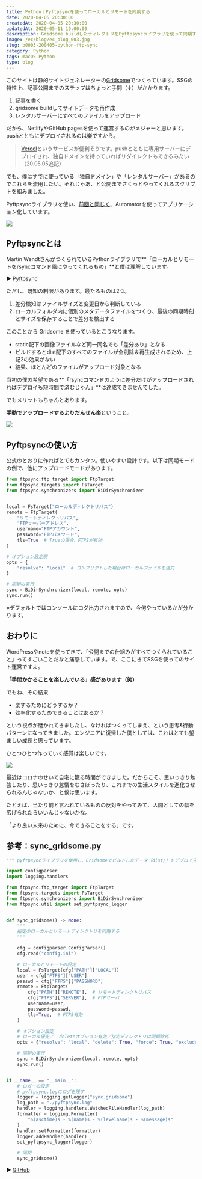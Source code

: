 ```yaml
---
title: Python｜Pyftpsyncを使ってローカルとリモートを同期する
date: 2020-04-05 20:30:00
createdAt: 2020-04-05 20:30:00
updatedAt: 2020-05-11 19:00:00
description: Gridsome buildしたディレクトリをPyftpsyncライブラリを使って同期する方法。
image: /ec/blog/ec_blog_003.jpg
slug: b0003-200405-python-ftp-sync
category: Python 
tags: macOS Python
type: blog
---
```


このサイトは静的サイトジェネレーターの[Gridsome](https://gridsome.org/)でつくっています。SSGの特性上、記事公開までのステップはちょっと手間（↓）がかかります。

1. 記事を書く
2. gridsome buildしてサイトデータを再作成
3. レンタルサーバーにすべてのファイルをアップロード

だから、NetlifyやGitHub pagesを使って運営するのがメジャーと思います。pushとともにデプロイされるのは楽ですから。

> [Vercel](https://vercel.com/)というサービスが便利そうです。pushとともに専用サーバーにデプロイされ、独自ドメインを持っていればリダイレクトもできるみたい（20.05.05追記）

でも、僕はすでに使っている「独自ドメイン」や「レンタルサーバー」があるのでこれらを流用したい。それじゃあ、と公開までさくっとやってくれるスクリプトを組みました。

Pyftpsyncライブラリを使い、[前回と同じく](https://portfolio.nnamm.com/posts/002-200329-startup-blog-writing-env/)、Automatorを使ってアプリケーション化しています。

![](./img/200405-1.jpg)
 
## Pyftpsyncとは

Martin WendtさんがつくられているPythonライブラリで**「ローカルとリモートをrsyncコマンド風にやってくれるもの」**と僕は理解しています。

▶︎ [Pyftpsync](https://pyftpsync.readthedocs.io/en/latest/index.html)

ただし、既知の制限があります。最たるものは2つ。

1. 差分検知はファイルサイズと変更日から判断している
2. ローカルフォルダ内に個別のメタデータファイルをつくり、最後の同期時刻とサイズを保存することで差分を検出する

このことから Gridsome を使っているとこうなります。

* static配下の画像ファイルなど同一同名でも「差分あり」となる
* ビルドするとdist配下のすべてのファイルが全削除＆再生成されるため、上記2の効果がない
* 結果、ほとんどのファイルがアップロード対象となる

当初の僕の希望である**「rsyncコマンドのように差分だけがアップロードされればデプロイも短時間で済むじゃん」**は達成できませんでした。

でもメリットもちゃんとあります。

**手動でアップロードするよりだんぜん楽**ということ。

![](./img/200405-2.jpg)

## Pyftpsyncの使い方

公式のとおりに作ればとてもカンタン。使いやすい設計です。以下は同期モードの例で、他にアップロードモードがあります。

```py
from ftpsync.ftp_target import FtpTarget
from ftpsync.targets import FsTarget
from ftpsync.synchronizers import BiDirSynchronizer


local = FsTarget("ローカルディレクトリパス")
remote = FtpTarget(
    "リモートディレクトリパス",
    "FTPサーバーアドレス",
    username="FTPアカウント",
    password="FTPパスワード",
    tls=True  # Trueの場合、FTPSが有効
)

# オプション設定例
opts = {
    "resolve": "local"  # コンフリクトした場合はローカルファイルを優先
}

# 同期の実行
sync = BiDirSynchronizer(local, remote, opts)
sync.run()
```

※デフォルトではコンソールにログ出力されますので、今何やっているかが分かります。

## おわりに

WordPressやnoteを使ってきて、「公開までの仕組みがすべてつくられていること」ってすごいことだなと痛感しています。で、ここにきてSSGを使ってのサイト運営ですよ。

**「手間かかることを楽しんでいる」感があります（笑）**

でもね、その結果

* 楽するためにどうするか？<br>
* 効率化するためできることはあるか？

という視点が磨かれてきましたし、なければつくってしまえ、という思考&行動パターンになってきました。エンジニアに復帰した僕としては、これはとても望ましい成長と思っています。

ひとつひとつ作っていく感覚は楽しいです。

![](./img/200405-3.jpg)

最近はコロナのせいで自宅に籠る時間ができました。だからこそ、思いっきり勉強したり、思いっきり怠惰をむさぼったり、これまでの生活スタイルを進化させられるんじゃないか、と僕は思います。

たとえば、当たり前と言われているものの反対をやってみて、人間としての幅を広げられたらいいんじゃないかな。

「より良い未来のために、今できることをする」です。

## 参考：sync_gridsome.py

```py
""" pyftpsyncライブラリを使用し、Gridsomeでビルドしたデータ（dist/）をデプロイ先と同期する """

import configparser
import logging.handlers

from ftpsync.ftp_target import FtpTarget
from ftpsync.targets import FsTarget
from ftpsync.synchronizers import BiDirSynchronizer
from ftpsync.util import set_pyftpsync_logger


def sync_gridsome() -> None:
    """
    指定のローカルとリモートディレクトリを同期する
    """

    cfg = configparser.ConfigParser()
    cfg.read("config.ini")

    # ローカルとリモートの設定
    local = FsTarget(cfg["PATH"]["LOCAL"])
    user = cfg["FTPS"]["USER"]
    passwd = cfg["FTPS"]["PASSWORD"]
    remote = FtpTarget(
        cfg["PATH"]["REMOTE"],  # リモートディレクトリパス
        cfg["FTPS"]["SERVER"],  # FTPサーバ
        username=user,
        password=passwd,
        tls=True,  # FTPS有効
    )

    # オプション設定
    # ローカル優先／--deleteオプション有効／指定ディレクトリは同期除外
    opts = {"resolve": "local", "delete": True, "force": True, "exclude": ["_gallery"]}

    # 同期の実行
    sync = BiDirSynchronizer(local, remote, opts)
    sync.run()


if __name__ == "__main__":
    # ロガーの設定
    # pyftpsync.logにログを残す
    logger = logging.getLogger("sync.gridsome")
    log_path = "./pyftpsync.log"
    handler = logging.handlers.WatchedFileHandler(log_path)
    formatter = logging.Formatter(
        "%(asctime)s - %(name)s - %(levelname)s - %(message)s"
    )
    handler.setFormatter(formatter)
    logger.addHandler(handler)
    set_pyftpsync_logger(logger)

    # 同期
    sync_gridsome()
```

▶︎ [GitHub](https://github.com/nnamm/gridsome_sync)
